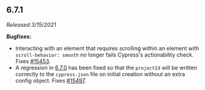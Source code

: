 ## 6.7.1

_Released 3/15/2021_

**Bugfixes:**

- Interacting with an element that requires scrolling within an element with
  `scroll-behavior: smooth` no longer fails Cypress's actionability check. Fixes
  [#15453](https://github.com/cypress-io/cypress/issues/15453).
- A regression in [6.7.0](#6-7-0) has been fixed so that the `projectId` will be
  written correctly to the `cypress.json` file on initial creation without an
  extra config object. Fixes
  [#15497](https://github.com/cypress-io/cypress/issues/15497).
